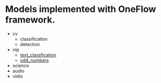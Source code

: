 # Models implemented with OneFlow framework.

- cv
  - classification
  - detection
- nlp
  - [text_classfication](./nlp/text_classfication/)
  - [odd_numbers](./nlp/odd_numbers/)
- science
- audio
- vidio
